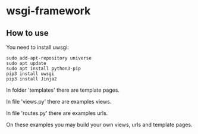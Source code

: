 # wsgi-framework

How to use
----------------------
You need to install uwsgi:

    sudo add-apt-repository universe
    sudo apt update
    sudo apt install python3-pip
    pip3 install uwsgi 
    pip3 install Jinja2




In folder 'templates' there are template pages.

In file 'views.py' there are examples views.

In file 'routes.py' there are examples urls.

On these examples you may build your own views, urls and template pages.

